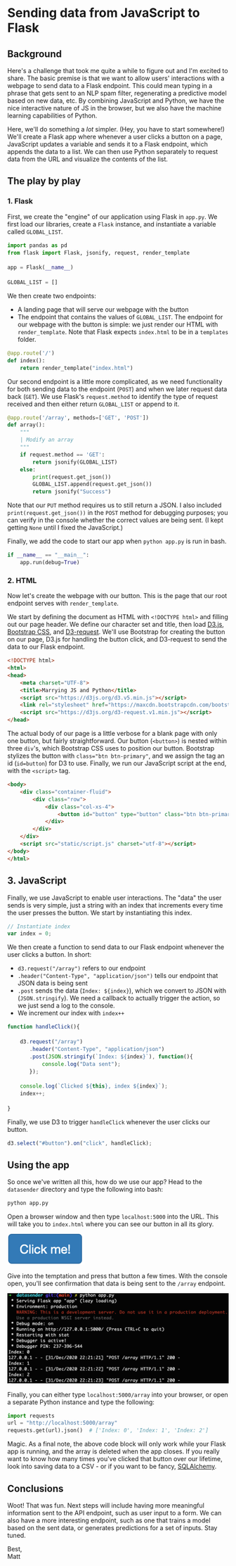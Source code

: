 # Sending data from JavaScript to Flask
## Background
Here's a challenge that took me quite a while to figure out and I'm excited to share. The basic premise is that we want to allow users' interactions with a webpage to send data to a Flask endpoint. This could mean typing in a phrase that gets sent to an NLP spam filter, regenerating a predictive model based on new data, etc. By combining JavaScript and Python, we have the nice interactive nature of JS in the browser, but we also have the machine learning capabilities of Python.

Here, we'll do something a *lot* simpler. (Hey, you have to start somewhere!) We'll create a Flask app where whenever a user clicks a button on a page, JavaScript updates a variable and sends it to a Flask endpoint, which appends the data to a list. We can then use Python separately to request data from the URL and visualize the contents of the list.

## The play by play
### 1. Flask
First, we create the "engine" of our application using Flask in `app.py`. We first load our libraries, create a `Flask` instance, and instantiate a variable called `GLOBAL_LIST`.

```python
import pandas as pd
from flask import Flask, jsonify, request, render_template

app = Flask(__name__)

GLOBAL_LIST = []
```

We then create two endpoints:
* A landing page that will serve our webpage with the button
* The endpoint that contains the values of `GLOBAL_LIST`. The endpoint for our webpage with the button is simple: we just render our HTML with `render_template`. Note that Flask expects `index.html` to be in a `templates` folder.

```python
@app.route('/')
def index():
    return render_template("index.html")
```

Our second endpoint is a little more complicated, as we need functionality for both sending data to the endpoint (`POST`) and when we later request data back (`GET`). We use Flask's `request.method` to identify the type of request received and then either return `GLOBAL_LIST` or append to it.

```python
@app.route('/array', methods=['GET', 'POST'])
def array():
    """
    | Modify an array
    """
    if request.method == 'GET':
        return jsonify(GLOBAL_LIST)
    else:
        print(request.get_json())
        GLOBAL_LIST.append(request.get_json())
        return jsonify("Success")
```

Note that our `PUT` method requires us to still return a JSON. I also included `print(request.get_json())` in the `POST` method for debugging purposes; you can verify in the console whether the correct values are being sent. (I kept getting `None` until I fixed the JavaScript.)

Finally, we add the code to start our app when `python app.py` is run in bash.

```python
if __name__ == "__main__":
    app.run(debug=True)
```

### 2. HTML
Now let's create the webpage with our button. This is the page that our root endpoint serves with `render_template`.

We start by defining the document as HTML with `<!DOCTYPE html>` and filling out our page header. We define our character set and title, then load [D3.js](https://d3js.org/), [Bootstrap CSS](https://getbootstrap.com/docs/3.4/css/), and [D3-request](https://github.com/d3/d3-request). We'll use Bootstrap for creating the button on our page, D3.js for handling the button click, and D3-request to send the data to our Flask endpoint.

```html
<!DOCTYPE html>
<html>
<head>
    <meta charset="UTF-8">
    <title>Marrying JS and Python</title>
    <script src="https://d3js.org/d3.v5.min.js"></script>
    <link rel="stylesheet" href="https://maxcdn.bootstrapcdn.com/bootstrap/3.3.7/css/bootstrap.min.css">
    <script src="https://d3js.org/d3-request.v1.min.js"></script>
</head>
```

The actual body of our page is a little verbose for a blank page with only one button, but fairly straightforward. Our button (`<button>`) is nested within three `div`'s, which Bootstrap CSS uses to position our button. Bootstrap stylizes the button with `class="btn btn-primary"`, and we assign the tag an id (`id=button`) for D3 to use. Finally, we run our JavaScript script at the end, with the `<script>` tag.

```html
<body>
    <div class="container-fluid">
        <div class="row">
            <div class="col-xs-4">
                <button id="button" type="button" class="btn btn-primary">Click me!</button>
            </div>
        </div>
    </div>
    <script src="static/script.js" charset="utf-8"></script>
</body>
</html>
```

## 3. JavaScript
Finally, we use JavaScript to enable user interactions. The "data" the user sends is very simple, just a string with an index that increments every time the user presses the button. We start by instantiating this index.

```javascript
// Instantiate index
var index = 0;
```

We then create a function to send data to our Flask endpoint whenever the user clicks a button. In short:
* `d3.request("/array")` refers to our endpoint
* `.header("Content-Type", "application/json")` tells our endpoint that JSON data is being sent
* `.post` sends the data (`Index: ${index}`), which we convert to JSON with (`JSON.stringify`). We need a callback to actually trigger the action, so we just send a log to the console.
* We increment our index with `index++`

```javascript
function handleClick(){

    d3.request("/array")
       .header("Content-Type", "application/json")
       .post(JSON.stringify(`Index: ${index}`), function(){
           console.log("Data sent");
       });

    console.log(`Clicked ${this}, index ${index}`);
    index++;

}
```

Finally, we use D3 to trigger `handleClick` whenever the user clicks our button.

```javascript
d3.select("#button").on("click", handleClick);
```

## Using the app
So once we've written all this, how do we use our app? Head to the `datasender` directory and type the following into bash:

```bash
python app.py
```

Open a browser window and then type `localhost:5000` into the URL. This will take you to `index.html` where you can see our button in all its glory.

![](button.png)

Give into the temptation and press that button a few times. With the console open, you'll see confirmation that data is being sent to the `/array` endpoint.

![](console.png)

Finally, you can either type `localhost:5000/array` into your browser, or open a separate Python instance and type the following:

```python
import requests
url = "http://localhost:5000/array"
requests.get(url).json()  # ['Index: 0', 'Index: 1', 'Index: 2']
```

Magic. As a final note, the above code block will only work while your Flask app is running, and the array is deleted when the app closes. If you really want to know how many times you've clicked that button over our lifetime, look into saving data to a CSV - or if you want to be fancy, [SQLAlchemy](https://www.sqlalchemy.org/).

## Conclusions
Woot! That was fun. Next steps will include having more meaningful information sent to the API endpoint, such as user input to a form. We can also have a more interesting endpoint, such as one that trains a model based on the sent data, or generates predictions for a set of inputs. Stay tuned.

Best,<br>
Matt
